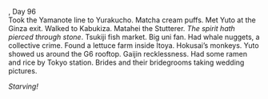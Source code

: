 , Day 96  
Took the Yamanote line to Yurakucho. Matcha cream puffs. Met Yuto at the Ginza exit. Walked to Kabukiza. Matahei the Stutterer. *The spirit hath pierced through stone*. Tsukiji fish market. Big uni fan. Had whale nuggets, a collective crime. Found a lettuce farm inside Itoya. Hokusai’s monkeys. Yuto showed us around the G6 rooftop. Gaijin recklessness. Had some ramen and rice by Tokyo station. Brides and their bridegrooms taking wedding pictures. 

*Starving\!*
